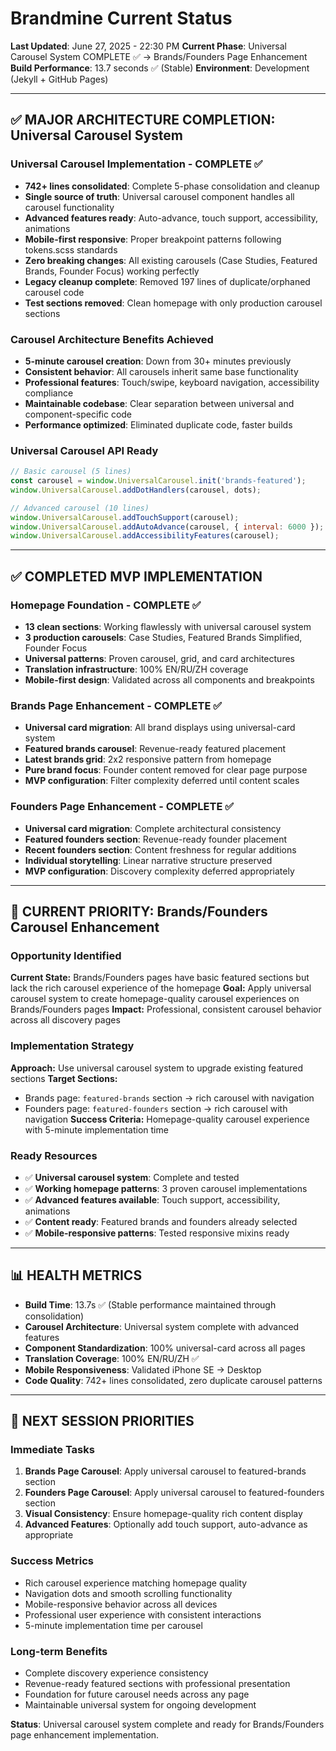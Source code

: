 # Brandmine Current Status
**Last Updated**: June 27, 2025 - 22:30 PM
**Current Phase**: Universal Carousel System COMPLETE ✅ → Brands/Founders Page Enhancement
**Build Performance**: 13.7 seconds ✅ (Stable)
**Environment**: Development (Jekyll + GitHub Pages)

---

## ✅ MAJOR ARCHITECTURE COMPLETION: Universal Carousel System

### Universal Carousel Implementation - COMPLETE ✅
- **742+ lines consolidated**: Complete 5-phase consolidation and cleanup
- **Single source of truth**: Universal carousel component handles all carousel functionality
- **Advanced features ready**: Auto-advance, touch support, accessibility, animations
- **Mobile-first responsive**: Proper breakpoint patterns following tokens.scss standards
- **Zero breaking changes**: All existing carousels (Case Studies, Featured Brands, Founder Focus) working perfectly
- **Legacy cleanup complete**: Removed 197 lines of duplicate/orphaned carousel code
- **Test sections removed**: Clean homepage with only production carousel sections

### Carousel Architecture Benefits Achieved
- **5-minute carousel creation**: Down from 30+ minutes previously
- **Consistent behavior**: All carousels inherit same base functionality
- **Professional features**: Touch/swipe, keyboard navigation, accessibility compliance
- **Maintainable codebase**: Clear separation between universal and component-specific code
- **Performance optimized**: Eliminated duplicate code, faster builds

### Universal Carousel API Ready
```javascript
// Basic carousel (5 lines)
const carousel = window.UniversalCarousel.init('brands-featured');
window.UniversalCarousel.addDotHandlers(carousel, dots);

// Advanced carousel (10 lines)
window.UniversalCarousel.addTouchSupport(carousel);
window.UniversalCarousel.addAutoAdvance(carousel, { interval: 6000 });
window.UniversalCarousel.addAccessibilityFeatures(carousel);
```

---

## ✅ COMPLETED MVP IMPLEMENTATION

### Homepage Foundation - COMPLETE ✅
- **13 clean sections**: Working flawlessly with universal carousel system
- **3 production carousels**: Case Studies, Featured Brands Simplified, Founder Focus
- **Universal patterns**: Proven carousel, grid, and card architectures
- **Translation infrastructure**: 100% EN/RU/ZH coverage
- **Mobile-first design**: Validated across all components and breakpoints

### Brands Page Enhancement - COMPLETE ✅
- **Universal card migration**: All brand displays using universal-card system
- **Featured brands carousel**: Revenue-ready featured placement
- **Latest brands grid**: 2x2 responsive pattern from homepage
- **Pure brand focus**: Founder content removed for clear page purpose
- **MVP configuration**: Filter complexity deferred until content scales

### Founders Page Enhancement - COMPLETE ✅
- **Universal card migration**: Complete architectural consistency
- **Featured founders section**: Revenue-ready founder placement
- **Recent founders section**: Content freshness for regular additions
- **Individual storytelling**: Linear narrative structure preserved
- **MVP configuration**: Discovery complexity deferred appropriately

---

## 🔄 CURRENT PRIORITY: Brands/Founders Carousel Enhancement

### Opportunity Identified
**Current State:** Brands/Founders pages have basic featured sections but lack the rich carousel experience of the homepage
**Goal:** Apply universal carousel system to create homepage-quality carousel experiences on Brands/Founders pages
**Impact:** Professional, consistent carousel behavior across all discovery pages

### Implementation Strategy
**Approach:** Use universal carousel system to upgrade existing featured sections
**Target Sections:**
- Brands page: `featured-brands` section → rich carousel with navigation
- Founders page: `featured-founders` section → rich carousel with navigation
**Success Criteria:** Homepage-quality carousel experience with 5-minute implementation time

### Ready Resources
- ✅ **Universal carousel system**: Complete and tested
- ✅ **Working homepage patterns**: 3 proven carousel implementations
- ✅ **Advanced features available**: Touch support, accessibility, animations
- ✅ **Content ready**: Featured brands and founders already selected
- ✅ **Mobile-responsive patterns**: Tested responsive mixins ready

---

## 📊 HEALTH METRICS

- **Build Time**: 13.7s ✅ (Stable performance maintained through consolidation)
- **Carousel Architecture**: Universal system complete with advanced features
- **Component Standardization**: 100% universal-card across all pages
- **Translation Coverage**: 100% EN/RU/ZH ✅
- **Mobile Responsiveness**: Validated iPhone SE → Desktop
- **Code Quality**: 742+ lines consolidated, zero duplicate carousel patterns

---

## 🎯 NEXT SESSION PRIORITIES

### Immediate Tasks
1. **Brands Page Carousel**: Apply universal carousel to featured-brands section
2. **Founders Page Carousel**: Apply universal carousel to featured-founders section
3. **Visual Consistency**: Ensure homepage-quality rich content display
4. **Advanced Features**: Optionally add touch support, auto-advance as appropriate

### Success Metrics
- Rich carousel experience matching homepage quality
- Navigation dots and smooth scrolling functionality
- Mobile-responsive behavior across all devices
- Professional user experience with consistent interactions
- 5-minute implementation time per carousel

### Long-term Benefits
- Complete discovery experience consistency
- Revenue-ready featured sections with professional presentation
- Foundation for future carousel needs across any page
- Maintainable universal system for ongoing development

**Status**: Universal carousel system complete and ready for Brands/Founders page enhancement implementation.

